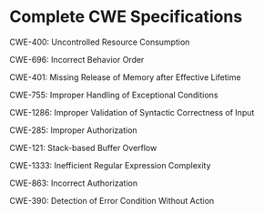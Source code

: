 

# Complete CWE Specifications

CWE-400: Uncontrolled Resource Consumption

CWE-696: Incorrect Behavior Order

CWE-401: Missing Release of Memory after Effective Lifetime

CWE-755: Improper Handling of Exceptional Conditions

CWE-1286: Improper Validation of Syntactic Correctness of Input

CWE-285: Improper Authorization

CWE-121: Stack-based Buffer Overflow

CWE-1333: Inefficient Regular Expression Complexity

CWE-863: Incorrect Authorization

CWE-390: Detection of Error Condition Without Action